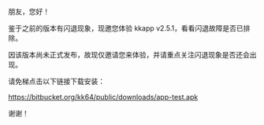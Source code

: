 朋友，您好！

鉴于之前的版本有闪退现象，现邀您体验
kkapp v2.5.1，看看闪退故障是否已排除。

因该版本尚未正式发布，故现仅邀请您来体验，并请重点关注闪退现象是否还会出现。

请免梯点击以下链接下载安装：

https://bitbucket.org/kk64/public/downloads/app-test.apk

谢谢！
